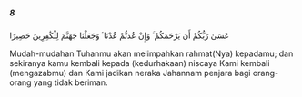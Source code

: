 ##### 8

<span class="ayah">عَسَىٰ رَبُّكُمْ أَن يَرْحَمَكُمْ ۚ وَإِنْ عُدتُّمْ عُدْنَا ۘ وَجَعَلْنَا جَهَنَّمَ لِلْكَٰفِرِينَ حَصِيرًا</span>

<span class="ayah_translation">Mudah-mudahan Tuhanmu akan melimpahkan rahmat(Nya) kepadamu; dan sekiranya kamu kembali kepada (kedurhakaan) niscaya Kami kembali (mengazabmu) dan Kami jadikan neraka Jahannam penjara bagi orang-orang yang tidak beriman.</span>
